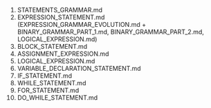 1. STATEMENTS_GRAMMAR.md
2. EXPRESSION_STATEMENT.md (EXPRESSION_GRAMMAR_EVOLUTION.md + BINARY_GRAMMAR_PART_1.md, BINARY_GRAMMAR_PART_2.md, LOGICAL_EXPRESSION.md)
3. BLOCK_STATEMENT.md
4. ASSIGNMENT_EXPRESSION.md
5. LOGICAL_EXPRESSION.md
6. VARIABLE_DECLARATION_STATEMENT.md
7. IF_STATEMENT.md
8. WHILE_STATEMENT.md
9. FOR_STATEMENT.md
10. DO_WHILE_STATEMENT.md
